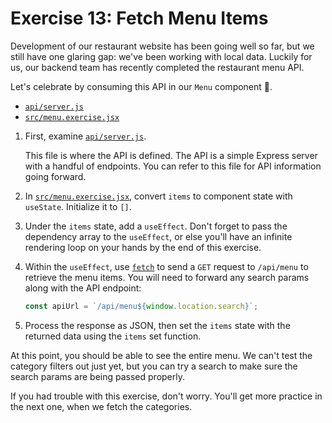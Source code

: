 # Exercise 13: Fetch Menu Items

Development of our restaurant website has been going well so far, but we still have one glaring gap: we've been working with local data. Luckily for us, our backend team has recently completed the restaurant menu API.

Let's celebrate by consuming this API in our `Menu` component 🎉.

- [`api/server.js`](./api/server.js)
- [`src/menu.exercise.jsx`](./src/menu.exercise.jsx)

1. First, examine [`api/server.js`](./api/server.js).

    This file is where the API is defined. The API is a simple Express server with a handful of endpoints. You can refer to this file for API information going forward.

2. In [`src/menu.exercise.jsx`](./src/menu.exercise.jsx), convert `items` to component state with `useState`. Initialize it to `[]`.
3. Under the `items` state, add a `useEffect`. Don't forget to pass the dependency array to the `useEffect`, or else you'll have an infinite rendering loop on your hands by the end of this exercise.
4. Within the `useEffect`, use [`fetch`](https://developer.mozilla.org/en-US/docs/Web/API/Window/fetch) to send a `GET` request to `/api/menu` to retrieve the menu items. You will need to forward any search params along with the API endpoint:

    ```javascript
    const apiUrl = `/api/menu${window.location.search}`;
    ```

5. Process the response as JSON, then set the `items` state with the returned data using the `items` set function.

At this point, you should be able to see the entire menu. We can't test the category filters out just yet, but you can try a search to make sure the search params are being passed properly.

If you had trouble with this exercise, don't worry. You'll get more practice in the next one, when we fetch the categories.